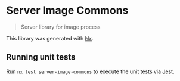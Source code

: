 # Server Image Commons

> Server library for image process

This library was generated with [Nx](https://nx.dev).

## Running unit tests

Run `nx test server-image-commons` to execute the unit tests via [Jest](https://jestjs.io).
